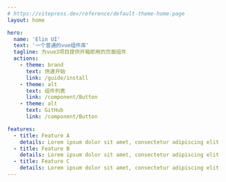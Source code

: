 ```yaml
---
# https://vitepress.dev/reference/default-theme-home-page
layout: home

hero:
  name: 'Elin UI'
  text: '一个普通的vue组件库'
  tagline: 为vue3项目提供开箱即用的页面组件
  actions:
    - theme: brand
      text: 快速开始
      link: /guide/install
    - theme: alt
      text: 组件列表
      link: /component/Button
    - theme: alt
      text: GitHub
      link: /component/Button

features:
  - title: Feature A
    details: Lorem ipsum dolor sit amet, consectetur adipiscing elit
  - title: Feature B
    details: Lorem ipsum dolor sit amet, consectetur adipiscing elit
  - title: Feature C
    details: Lorem ipsum dolor sit amet, consectetur adipiscing elit
---
```

